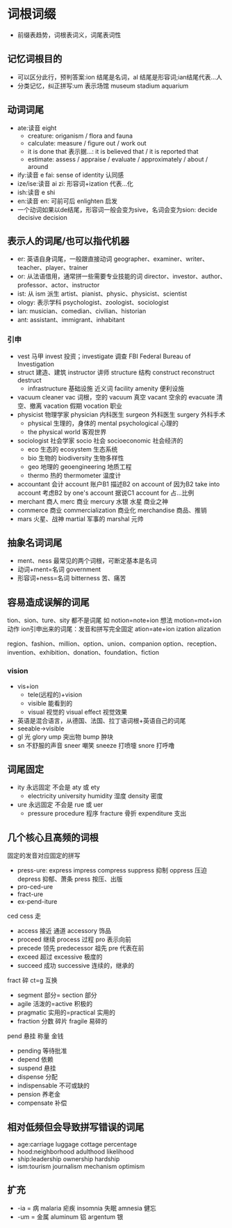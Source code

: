 # 词根词缀

* 前缀表趋势，词根表词义，词尾表词性

## 记忆词根目的

* 可以区分此行，预判答案:ion 结尾是名词，al 结尾是形容词;ian结尾代表...人
* 分类记忆，纠正拼写:um 表示场馆 museum stadium aquarium

## 动词词尾

* ate:读音 eight
    * creature: origanism / flora and fauna
    * calculate: measure / figure out / work out
    * it is done that 表示据...: it is believed that / it is reported that
    * estimate: assess / appraise / evaluate / approximately / about / around    
* ify:读音 e fai: sense of identity 认同感
* ize/ise:读音 ai zi: 形容词+ization 代表...化
* ish:读音 e shi
* en:读音 en: 可前可后 enlighten 启发
* 一个动词如果以de结尾，形容词一般会变为sive，名词会变为sion: decide decisive decision

## 表示人的词尾/也可以指代机器

* er: 英语自身词尾，一般跟直接动词 geographer、examiner、writer、teacher、player、trainer
* or: 从法语借用，通常拼一些需要专业技能的词 director、investor、author、professor、actor、instructor
* ist: 从 ism 派生 artist、pianist、physic、physicist、scientist
* ology: 表示学科 psychologist、zoologist、sociologist
* ian: musician、comedian、civilian、historian
* ant: assistant、immigrant、inhabitant

### 引申

* vest 马甲 invest 投资；investigate 调查 FBI Federal Bureau of Investigation
* struct 建造、建筑 instructor 讲师 structure 结构 construct reconstruct destruct 
    * infrastructure 基础设施 近义词 facility amenity 便利设施
* vacuum cleaner vac 词根，空的 vacuum 真空 vacant 空余的 evacuate 清空、撤离 vacation 假期 vocation 职业
* physicist 物理学家 physician 内科医生   surgeon 外科医生 surgery 外科手术
    * physical 生理的，身体的 mental psychological 心理的
    * the physical world 客观世界
* sociologist 社会学家   socio 社会 socioeconomic 社会经济的
    * eco 生态的 ecosystem 生态系统
    * bio 生物的  biodiversity 生物多样性
    * geo 地理的  geoengineering 地质工程
    * thermo 热的 thermometer 温度计
* accountant 会计 account 账户B1 描述B2 on account of 因为B2 take into account 考虑B2 by one's account 据说C1 account for 占...比例
* merchant 商人 merc 商业 mercury 水银 水星 商业之神
* commerce 商业 commercialization 商业化  merchandise 商品、推销
* mars 火星、战神 martial 军事的 marshal 元帅 

## 抽象名词词尾

* ment、ness 最常见的两个词根，可断定基本是名词
* 动词+ment=名词  government
* 形容词+ness=名词    bitterness 苦、痛苦

## 容易造成误解的词尾

tion、sion、ture、sity 都不是词尾
如  notion=note+ion 想法
    motion=mot+ion 动作
ion引申出来的词尾：发音和拼写完全固定
ation=ate+ion
ization
alization

region、fashion、million、option、union、companion
option、reception、invention、exhibition、donation、foundation、fiction

### vision
* vis+ion
    * tele(远程的)+vision
    * visible 能看到的
    * visual 视觉的   visual effect 视觉效果
* 英语是混合语言，从德国、法国、拉丁语词根+英语自己的词尾 
* seeable->visible
* gl 光 glory     ump 突出物 bump 肿块    
* sn 不舒服的声音  sneer 嘲笑 sneeze 打喷嚏   snore 打呼噜

## 词尾固定

* ity 永远固定 不会是 aty 或 ety
    * electricity university  humidity 湿度   density 密度
* ure 永远固定 不会是 rue 或 uer
    * pressure procedure 程序 fracture 骨折 expenditure 支出

## 几个核心且高频的词根

固定的发音对应固定的拼写

* press-ure: express impress compress suppress 抑制 oppress 压迫 depress 抑郁、萧条	press 按压、出版
* pro-ced-ure
* fract-ure
* ex-pend-iture

ced cess 走

* access 接近 通道    accessory 饰品
* proceed 继续        process 过程 	pro 表示向前
* precede 领先        predecessor 祖先 	pre 代表在前
* exceed 超过         excessive 极度的
* succeed 成功         successive 连续的，继承的

fract 碎	ct=g 互换

* segment 部分= section 部分
* agile 活泼的=active 积极的
* pragmatic 实用的=practical 实用的
* fraction 分数 碎片 fragile 易碎的

pend 悬挂 称量 金钱

* pending 等待批准
* depend 依赖
* suspend 悬挂
* dispense 分配
* indispensable 不可或缺的
* pension 养老金
* compensate 补偿

## 相对低频但会导致拼写错误的词尾

* age:carriage luggage cottage percentage
* hood:neighborhood adulthood likelihood
* ship:leadership ownership hardship
* ism:tourism journalism mechanism optimism

## 扩充

* -ia = 病 malaria 疟疾 insomnia 失眠 amnesia 健忘
* -um = 金属 aluminum 铝 argentum 银 
